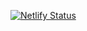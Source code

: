 [![Netlify Status](https://api.netlify.com/api/v1/badges/8a4e2a92-7205-4f9c-be0a-cadd6a086dee/deploy-status)](https://app.netlify.com/sites/bucolic-dango-972449/deploys)
